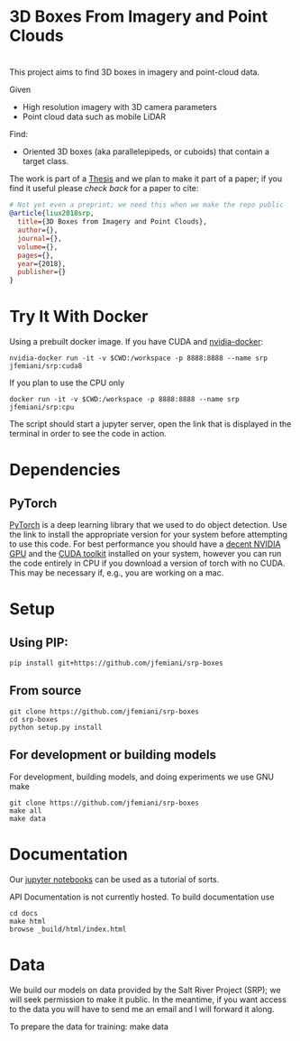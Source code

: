 # 3D Boxes From Imagery and Point Clouds
#
This project aims to find 3D boxes in imagery and point-cloud data. 

Given
 * High resolution imagery with 3D camera parameters 
 * Point cloud data such as mobile LiDAR

Find:
 * Oriented 3D boxes (aka parallelepipeds, or cuboids) that contain a target
 class.


The work is part of a [Thesis]() and we plan to make it part of a paper; if you find it useful please _check back_ for a paper to cite:

```bibtex
# Not yet even a preprint; we need this when we make the repo public
@article{liux2018srp,
  title={3D Boxes from Imagery and Point Clouds},
  author={},
  journal={},
  volume={},
  pages={},
  year={2018},
  publisher={}
}
```


# Try It With Docker

Using a prebuilt docker image.
If you have CUDA and [nvidia-docker](https://github.com/NVIDIA/nvidia-docker):

    nvidia-docker run -it -v $CWD:/workspace -p 8888:8888 --name srp jfemiani/srp:cuda8

If you plan to use the CPU only

    docker run -it -v $CWD:/workspace -p 8888:8888 --name srp jfemiani/srp:cpu


The script should start a jupyter server, open the link that is displayed
in the terminal in order to see the code in action. 

# Dependencies

## PyTorch

  [PyTorch](www.pytorch.org) is a deep learning library that we used to do
  object detection. Use the link to install the appropriate version for your system before
  attempting to use this code. 
  For best performance you should have a [decent NVIDIA GPU](
  https://www.nvidia.com/en-us/geforce/products/10series/geforce-gtx-1080-ti/)
  and the [CUDA toolkit](https://developer.nvidia.com/cuda-toolkit) installed
  on your system, however you can run the code entirely in CPU if you download
  a version of torch with no CUDA. This may be necessary if, e.g., you are
  working on a mac. 

# Setup

## Using PIP:


    pip install git+https://github.com/jfemiani/srp-boxes


## From source
    git clone https://github.com/jfemiani/srp-boxes
    cd srp-boxes 
    python setup.py install

## For development or building models

For development, building models, and doing experiments we use GNU make
    
    git clone https://github.com/jfemiani/srp-boxes
    make all
    make data


# Documentation

Our [jupyter notebooks](nb/) can be used as a tutorial of sorts. 

API Documentation is not currently hosted. To build documentation use
    
    cd docs 
    make html
    browse _build/html/index.html

# Data

We build our models on data provided by the Salt River Project (SRP); we will seek permission to make it public.
In the meantime, if you want access to the data you will have to send me an email and I will forward it along. 

To prepare the data for training: 
    make data



